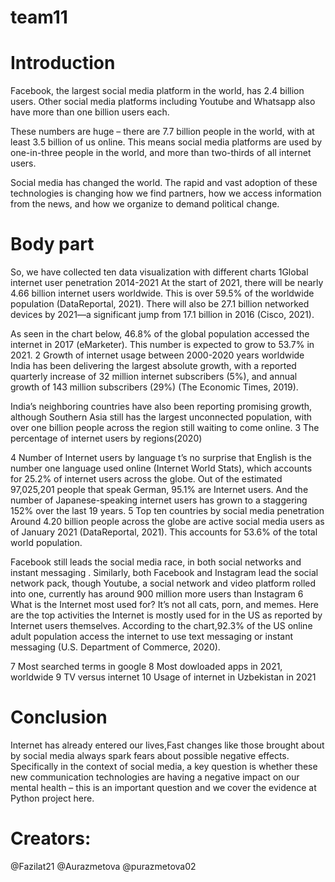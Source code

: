 # team11

# Introduction
Facebook, the largest social media platform in the world, has 2.4 billion users. Other social media platforms including Youtube and Whatsapp also have more than one billion users each. 

These numbers are huge – there are 7.7 billion people in the world, with at least 3.5 billion of us online. This means social media platforms are used by one-in-three people in the world, and more than two-thirds of all internet users. 

Social media has changed the world. The rapid and vast adoption of these technologies is changing how we find partners, how we access information from the news, and how we organize to demand political change.
# Body part
So, we have collected ten data visualization with different charts
 1Global internet user penetration 2014-2021
At the start of 2021, there will be nearly 4.66 billion internet users worldwide. This is over 59.5% of the worldwide population (DataReportal, 2021). There will also be 27.1 billion networked devices by 2021—a significant jump from 17.1 billion in 2016 (Cisco, 2021).

As seen in the chart below, 46.8% of the global population accessed the internet in 2017 (eMarketer). This number is expected to grow to 53.7% in 2021.
2 Growth of internet usage between 2000-2020 years worldwide
India has been delivering the largest absolute growth, with a reported quarterly increase of 32 million internet subscribers (5%), and annual growth of 143 million subscribers (29%) (The Economic Times, 2019).

India’s neighboring countries have also been reporting promising growth, although Southern Asia still has the largest unconnected population, with over one billion people across the region still waiting to come online.
3 The percentage of internet users by regions(2020)

4 Number of Internet users by language
t’s no surprise that English is the number one language used online (Internet World Stats), which accounts for 25.2% of internet users across the globe. Out of the estimated 97,025,201 people that speak German, 95.1% are Internet users. And the number of Japanese-speaking internet users has grown to a staggering 152% over the last 19 years.
 5 	Top ten countries by social media penetration
Around 4.20 billion people across the globe are active social media users as of January 2021 (DataReportal, 2021). This accounts for 53.6% of the total world population.

Facebook still leads the social media race, in both social networks and instant messaging . Similarly, both Facebook and Instagram lead the social network pack, though Youtube, a social network and video platform rolled into one, currently has around 900 million more users than Instagram
 6 What is the Internet most used for?
It’s not all cats, porn, and memes. Here are the top activities the Internet is mostly used for in the US as reported by Internet users themselves. According to the chart,92.3% of the US online adult population access the internet to use text messaging or instant messaging (U.S. Department of Commerce, 2020).

 7 Most searched terms in google
 8 Most dowloaded apps in 2021, worldwide
 9 TV versus internet
 10 Usage of internet in Uzbekistan in 2021
# Conclusion
Internet has already entered our lives,Fast changes like those brought about by social media always spark fears about possible negative effects. Specifically in the context of social media, a key question is whether these new communication technologies are having a negative impact on our mental health – this is an important question and we cover the evidence at Python project here. 
# Creators:
@Fazilat21
@Aurazmetova
@purazmetova02
